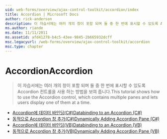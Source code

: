 ```yaml
---
uid: web-forms/overview/ajax-control-toolkit/accordion/index
title: Accordion | Microsoft Docs
author: rick-anderson
description: 이 자습서에는 여러 개의 창이 포함 되며 둘 중 한 번에 표시할 수 있도록 Accordion 컨트롤을 사용 하는 방법을 보여 줍니다.
ms.author: riande
ms.date: 11/11/2011
ms.assetid: afd41278-b4c5-43ee-9845-2b665932dcff
msc.legacyurl: /web-forms/overview/ajax-control-toolkit/accordion
msc.type: chapter
---
```

<a name="accordion"></a><span data-ttu-id="c716f-103">Accordion</span><span class="sxs-lookup"><span data-stu-id="c716f-103">Accordion</span></span>
====================
> <span data-ttu-id="c716f-104">이 자습서에는 여러 개의 창이 포함 되며 둘 중 한 번에 표시할 수 있도록 Accordion 컨트롤을 사용 하는 방법을 보여 줍니다.</span><span class="sxs-lookup"><span data-stu-id="c716f-104">This tutorial shows how to use the Accordion control, which contains multiple panes and lets users display one of them at a time.</span></span>


- [<span data-ttu-id="c716f-105">Accordion에 데이터 바인딩(C#)</span><span class="sxs-lookup"><span data-stu-id="c716f-105">Databinding to an Accordion (C#)</span></span>](databinding-to-an-accordion-cs.md)
- [<span data-ttu-id="c716f-106">동적으로 Accordion 창 추가(C#)</span><span class="sxs-lookup"><span data-stu-id="c716f-106">Dynamically Adding Accordion Pane (C#)</span></span>](dynamically-adding-an-accordion-pane-cs.md)
- [<span data-ttu-id="c716f-107">Accordion에 데이터 바인딩(VB)</span><span class="sxs-lookup"><span data-stu-id="c716f-107">Databinding to an Accordion (VB)</span></span>](databinding-to-an-accordion-vb.md)
- [<span data-ttu-id="c716f-108">동적으로 Accordion 창 추가(VB)</span><span class="sxs-lookup"><span data-stu-id="c716f-108">Dynamically Adding Accordion Pane (VB)</span></span>](dynamically-adding-an-accordion-pane-vb.md)
